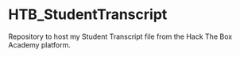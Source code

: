 # HTB_StudentTranscript
Repository to host my Student Transcript file from the Hack The Box Academy platform.
